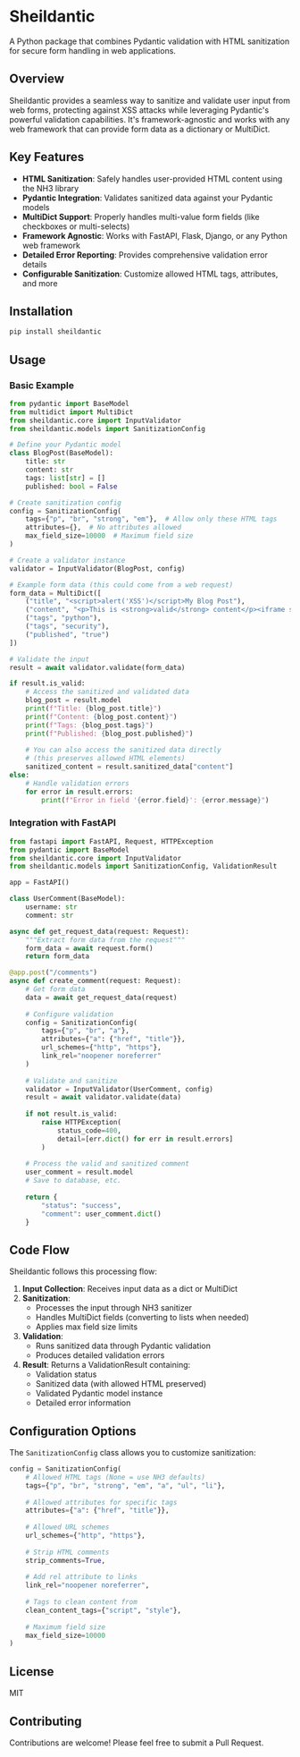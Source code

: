 # Sheildantic

A Python package that combines Pydantic validation with HTML sanitization for secure form handling in web applications.

## Overview

Sheildantic provides a seamless way to sanitize and validate user input from web forms, protecting against XSS attacks while leveraging Pydantic's powerful validation capabilities. It's framework-agnostic and works with any web framework that can provide form data as a dictionary or MultiDict.

## Key Features

- **HTML Sanitization**: Safely handles user-provided HTML content using the NH3 library
- **Pydantic Integration**: Validates sanitized data against your Pydantic models
- **MultiDict Support**: Properly handles multi-value form fields (like checkboxes or multi-selects)
- **Framework Agnostic**: Works with FastAPI, Flask, Django, or any Python web framework
- **Detailed Error Reporting**: Provides comprehensive validation error details
- **Configurable Sanitization**: Customize allowed HTML tags, attributes, and more

## Installation

```bash
pip install sheildantic
```

## Usage

### Basic Example

```python
from pydantic import BaseModel
from multidict import MultiDict
from sheildantic.core import InputValidator
from sheildantic.models import SanitizationConfig

# Define your Pydantic model
class BlogPost(BaseModel):
    title: str
    content: str
    tags: list[str] = []
    published: bool = False

# Create sanitization config
config = SanitizationConfig(
    tags={"p", "br", "strong", "em"},  # Allow only these HTML tags
    attributes={},  # No attributes allowed
    max_field_size=10000  # Maximum field size
)

# Create a validator instance
validator = InputValidator(BlogPost, config)

# Example form data (this could come from a web request)
form_data = MultiDict([
    ("title", "<script>alert('XSS')</script>My Blog Post"),
    ("content", "<p>This is <strong>valid</strong> content</p><iframe src='evil.com'></iframe>"),
    ("tags", "python"),
    ("tags", "security"),
    ("published", "true")
])

# Validate the input
result = await validator.validate(form_data)

if result.is_valid:
    # Access the sanitized and validated data
    blog_post = result.model
    print(f"Title: {blog_post.title}")
    print(f"Content: {blog_post.content}")
    print(f"Tags: {blog_post.tags}")
    print(f"Published: {blog_post.published}")
    
    # You can also access the sanitized data directly 
    # (this preserves allowed HTML elements)
    sanitized_content = result.sanitized_data["content"]
else:
    # Handle validation errors
    for error in result.errors:
        print(f"Error in field '{error.field}': {error.message}")
```

### Integration with FastAPI

```python
from fastapi import FastAPI, Request, HTTPException
from pydantic import BaseModel
from sheildantic.core import InputValidator
from sheildantic.models import SanitizationConfig, ValidationResult

app = FastAPI()

class UserComment(BaseModel):
    username: str
    comment: str

async def get_request_data(request: Request):
    """Extract form data from the request"""
    form_data = await request.form()
    return form_data

@app.post("/comments")
async def create_comment(request: Request):
    # Get form data
    data = await get_request_data(request)
    
    # Configure validation
    config = SanitizationConfig(
        tags={"p", "br", "a"},
        attributes={"a": {"href", "title"}},
        url_schemes={"http", "https"},
        link_rel="noopener noreferrer"
    )
    
    # Validate and sanitize
    validator = InputValidator(UserComment, config)
    result = await validator.validate(data)
    
    if not result.is_valid:
        raise HTTPException(
            status_code=400, 
            detail=[err.dict() for err in result.errors]
        )
    
    # Process the valid and sanitized comment
    user_comment = result.model
    # Save to database, etc.
    
    return {
        "status": "success",
        "comment": user_comment.dict()
    }
```

## Code Flow

Sheildantic follows this processing flow:

1. **Input Collection**: Receives input data as a dict or MultiDict
2. **Sanitization**: 
   - Processes the input through NH3 sanitizer
   - Handles MultiDict fields (converting to lists when needed)
   - Applies max field size limits
3. **Validation**:
   - Runs sanitized data through Pydantic validation
   - Produces detailed validation errors
4. **Result**: Returns a ValidationResult containing:
   - Validation status
   - Sanitized data (with allowed HTML preserved)
   - Validated Pydantic model instance
   - Detailed error information

## Configuration Options

The `SanitizationConfig` class allows you to customize sanitization:

```python
config = SanitizationConfig(
    # Allowed HTML tags (None = use NH3 defaults)
    tags={"p", "br", "strong", "em", "a", "ul", "li"},
    
    # Allowed attributes for specific tags
    attributes={"a": {"href", "title"}},
    
    # Allowed URL schemes
    url_schemes={"http", "https"},
    
    # Strip HTML comments
    strip_comments=True,
    
    # Add rel attribute to links
    link_rel="noopener noreferrer",
    
    # Tags to clean content from
    clean_content_tags={"script", "style"},
    
    # Maximum field size
    max_field_size=10000
)
```

## License

MIT

## Contributing

Contributions are welcome! Please feel free to submit a Pull Request.